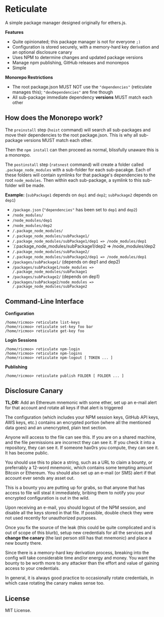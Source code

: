 Reticulate
==========

A simple package manager designed originally for ethers.js.

**Features**
- Quite opinionated; this package manager is not for everyone `;)`
- Configuration is stored securely, with a memory-hard key derivation and an optional disclosure canary
- Uses NPM to determine changes and updated package versions
- Manage npm publishing, GitHub releases and monorepos
- Simple

**Monorepo Restrictions**
- The root package.json MUST NOT use the `"dependencies"` (reticulate manages this); `"devDependencies"` are fine though
- All sub-package immediate dependency **versions** MUST match each other


How does the Monorepo work?
---------------------------

The `preinstall` step (`hoist` command) will search all sub-packages
and move their dependencies to the root package.json. This is why all
sub-package versions MUST match each other.

Then the `npm install` can then proceed as normal, blissfully unaware
this is a monorepo.

The `postinstall` step (`ratsnest` command) will create a folder
called `.package_node_modules` with a sub-folder for each sub-pacakge. Each
of these folders will contain symlinks for that package's dependencies to
the root `node_modules`. Then within each sub-package, a symlink to this
sub-folder will be made.

**Example:** (`subPackage1` depends on `dep1` and `dep2`; `subPackage2` depends on `dep1`)

- `/package.json` (`"dependencies"` has been set to `dep1` and `dep2`)
- `/node_modules/`
- `/node_modules/dep1`
- `/node_modules/dep2`
- `/.package_node_modules/`
- `/.package_node_modules/subPackage1/`
- `/.package_node_modules/subPackage1/dep1 => /node_modules/dep1`
- `/.package_node_modules/subPackage1/dep2 => /node_modules/dep2
- `/.package_node_modules/subPackage2/`
- `/.package_node_modules/subPackage2/dep1 => /node_modules/dep1`
- `/packages/subPackage1/` (depends on dep1 and dep2)
- `/packages/subPackage1/node_modules => /.package_node_modules/subPackage1`
- `/packages/subPackage2/` (depends on dep1)
- `/packages/subPackage2/node_modules => /.package_node_modules/subPackage2`


Command-Line Interface
----------------------

**Configuration**

```
/home/ricmoo> reticulate list-keys
/home/ricmoo> reticulate set-key foo bar
/home/ricmoo> reticulate get-key foo
```

**Login Sessions**

```
/home/ricmoo> reticulate npm-login
/home/ricmoo> reticulate npm-logins
/home/ricmoo> reticulate npm-logout [ TOKEN ... ]
```

**Publishing**

```
/home/ricmoo> reticulate publish FOLDER [ FOLDER ... ]
```


Disclosure Canary
-----------------

**TL;DR:** Add an Ethereum mnemonic with some ether, set up an e-mail alert for that account and rotate all keys if that alert is triggered

The configuration (which includes your NPM session keys, GitHub API
keys, AWS keys, etc.) contains an encrypted portion (where all the
mentioned data goes) and an unencrypted, plain text section.

Anyone will access to the file can see this. If you are on a shared
machine, and the file permissions are incorrect they can see it. If
you check it into a repository, they can see it. If someone hax0rs
you compute, they can see it. It has become public.

You should use this to place a string, such as a URL to claim a
bounty, or preferrably a 12-word mnemonic, which contains some tempting
amount Bitcoin or Ethereum. You should also set up an e-mail (or SMS)
alert if that account ever sends any asset out.

This is a bounty you are putting up for grabs, so that anyone that
has access to file will steal it immediately, bribing them to notify
you your encrypted configuration is out in the wild.

Upon receiving an e-mail, you should logout of the NPM session, and
disable all the keys stored in that file. If possible, double check
they were not used recently for unauthorized purposes.

Once you fix the source of the leak (this could be quite complicated
and is out of scope of this blurb), setup new credentials for all
the services and **change the canary** (the last person still has
that mnemonic) and place a new bounty there.

Since there is a memory-hard key derivation process, breaking into
the config will take considerable time and/or energy and money. You
want the bounty to be worth more to any attacker than the effort
and value of gaining access to your credentials.

In general, it is always good practice to occasionally rotate
credentials, in which case rotating the canary makes sense too.


License
-------

MIT License.
